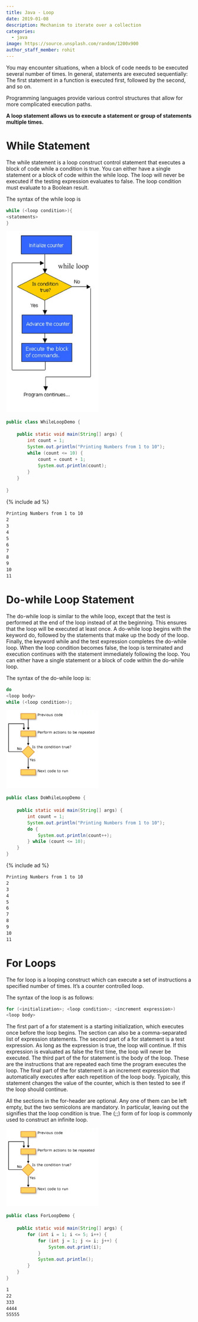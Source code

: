 ```yaml
---
title: Java - Loop
date: 2019-01-08
description: Mechanism to iterate over a collection
categories:
  - java
image: https://source.unsplash.com/random/1200x900
author_staff_member: rohit
---
```


You may encounter situations, when a block of code needs to be executed several number of times. In general, statements are executed sequentially: The first statement in a function is executed first, followed by the second, and so on.

Programming languages provide various control structures that allow for more complicated execution paths.

**A loop statement allows us to execute a statement or group of statements multiple times.**

# While Statement
The while statement is a loop construct control statement that executes a block of code while a condition is true. You can either have a single statement or a block of code within the while loop. The loop will never be executed if the testing expression evaluates to false. The loop condition must evaluate to a Boolean result.

The syntax of the while loop is

```java
while (<loop condition>){
<statements>
}
```

<img alt="while loop" src="/images/java/j-6.webp" width="250" />

```java
public class WhileLoopDemo {

	public static void main(String[] args) {
		int count = 1;
		System.out.println("Printing Numbers from 1 to 10");
		while (count <= 10) {
			count = count + 1;
			System.out.println(count);
		}
	}
	
}
```
{% include ad %}
```bash
Printing Numbers from 1 to 10
2
3
4
5
6
7
8
9
10
11
```

# Do-while Loop Statement
The do-while loop is similar to the while loop, except that the test is performed at the end of the loop instead of at the beginning. This ensures that the loop will be executed at least once. A do-while loop begins with the keyword do, followed by the statements that make up the body of the loop. Finally, the keyword while and the test expression completes the do-while loop. When the loop condition becomes false, the loop is terminated and execution continues with the statement immediately following the loop. You can either have a single statement or a block of code within the do-while loop.

The syntax of the do-while loop is:
```java
do
<loop body>
while (<loop condition>);
```
<img alt="while loop" src="/images/java/j-7.webp" width="250" />

```java
public class DoWhileLoopDemo {

	public static void main(String[] args) {
		int count = 1;
		System.out.println("Printing Numbers from 1 to 10");
		do {
			System.out.println(count++);
		} while (count <= 10);
	}
}
```
{% include ad %}
```bash
Printing Numbers from 1 to 10
2
3
4
5
6
7
8
9
10
11
```

# For Loops
The for loop is a looping construct which can execute a set of instructions a specified number of times. It’s a counter controlled loop.

The syntax of the loop is as follows:
```java
for (<initialization>; <loop condition>; <increment expression>)
<loop body>
```

The first part of a for statement is a starting initialization, which executes once before the loop begins. The <initialization> section can also be a comma-separated list of expression statements. The second part of a for statement is a test expression. As long as the expression is true, the loop will continue. If this expression is evaluated as false the first time, the loop will never be executed. The third part of the for statement is the body of the loop. These are the instructions that are repeated each time the program executes the loop. The final part of the for statement is an increment expression that automatically executes after each repetition of the loop body. Typically, this statement changes the value of the counter, which is then tested to see if the loop should continue.

All the sections in the for-header are optional. Any one of them can be left empty, but the two semicolons are mandatory. In particular, leaving out the <loop condition> signifies that the loop condition is true. The (;;) form of for loop is commonly used to construct an infinite loop.

<img alt="while loop" src="/images/java/j-7.webp" width="250" />

```java
public class ForLoopDemo {

	public static void main(String[] args) {
		for (int i = 1; i <= 5; i++) {
			for (int j = 1; j <= i; j++) {
				System.out.print(i);
			}
			System.out.println();
		}
	}
}
```

```bash
1
22
333
4444
55555
``` 







